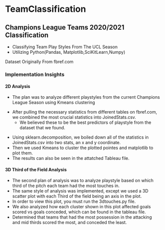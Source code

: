 # TeamClassification
## Champions League Teams 2020/2021 Classification
- Classifying Team Play Styles From The UCL Season
- Utilizing Python(Pandas, Matplotlib,SciKitLearn,Numpy)

Dataset Originally From fbref.com

### Implementation Insights
#### 2D Analysis
- The plan was to analyze different playstyles from the current Champions League Season using Kmeans clustering
* After pulling the necessary statistics from different tables on fbref.com,
 we combined the most crucial statistics into JoinedStats.csv.
    * We believed these to be the best predictors of playstyle from the dataset that we found.

- Using sklearn.decomposition, we boiled down all of the statistics in JoinedStats.csv
into two stats, an x and y coordinate.
- Then we used Kmeans to cluster the plotted pointes and matplotlib to plot them.
- The results can also be seen in the attatched Tableau file.

#### 3D Third of the Field Analysis

- The second plan of analysis was to analyze playstyle based on which third of the pitch
each team had the most touches in.
- The same style of analysis was implemented, except we used a 3D scatter plot with each
Third of the field being an axis in the plot.
- In order to view this plot, you must run the 3dtouches.py file.
- We also analyzed how each cluster shown in this plot affected goals scored vs goals conceded, which can be found in the tableau file.
- Determined that teams that had the most possession in the attacking and mid thirds scored the most, and conceded the least.
